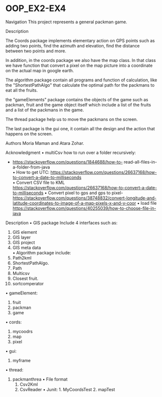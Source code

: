 # OOP_EX2-EX4
Navigation
This project represents a general packman game.

Description 

The Coords package implements elementary action on GPS points such as adding two points, find the azimuth and elevation, find the distance between two points and more.

In addition, in the coords package we also have the map class. In that class we have function that convert a pixel on the map picture into a coordinate on the actual map in google earth. 

The algorithm package contain all programs and function of calculation, like the "ShortestPathAlgo" that calculate the optimal path for the packmans to eat all the fruits.

the "gameElements" package contains the objects of the game such as packman, fruit and the game object itself which include a list of the fruits and a list of the packmans in the game.

The thread package help us to move the packmans on the screen.

The last package is the gui one, it contain all the design and the action that happens on the screen.

Authors 
Moria Maman and Atara Zohar. 
 
Acknowledgment 
•       multiCsv how to run over a folder recursively:
-   https://stackoverflow.com/questions/1844688/how-to-   read-all-files-in-a-folder-from-java  
•	How to get UTC:
https://stackoverflow.com/questions/26637168/how-to-convert-a-date-to-milliseconds    
•	Convert CSV file to KML
https://stackoverflow.com/questions/26637168/how-to-convert-a-date-to-milliseconds
•	Convert pixel to gps and gps to pixel-
https://stackoverflow.com/questions/38748832/convert-longitude-and-latitude-coordinates-to-image-of-a-map-pixels-x-and-y-coor 
•	load file
https://stackoverflow.com/questions/40255039/how-to-choose-file-in-java


Description 
•	GIS package Include 4 interfaces such as:  
1.	GIS element  
2.	GIS layer  
3.	GIS project
4.	GIS meta data  
•	Algorithm package include:
1.	Path2kml
2.	ShortestPathAlgo.
3.	Path
4.	Multicsv
5.	Closest fruit.
6.	sortcomperator

•	gameElement:
1.	fruit
2.	packman
3.	game

•	cords:
1.	mycoodrs
2.	map
3.	pixel

•	gui:
1.	myframe

•	thread:
1.	packmanthrea
•	File format 
      1. Csv2Kml
      2. CsvReader
•	Junit: 1. MyCoordsTest
                2. mapTest
